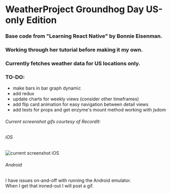 # WeatherProject Groundhog Day US-only Edition

### Base code from "Learning React Native" by Bonnie Eisenman.

### Working through her tutorial before making it my own.

### Currently fetches weather data for US locations only.

### TO-DO:

- make bars in bar graph dynamic
- add redux
- update charts for weekly views (consider other timeframes)
- add flip card animation for easy navigation between detail views
- add tests for props and get enzyme's mount method working with jsdom

###### Current screenshot gifs courtesy of RecordIt:

###### iOS
![current screenshot iOS](http://g.recordit.co/uonvgFf6rO.gif "Current functionality iOS")

###### Android
I have issues on-and-off with running the Android emulator.<br>
When I get that ironed-out I will post a gif.
